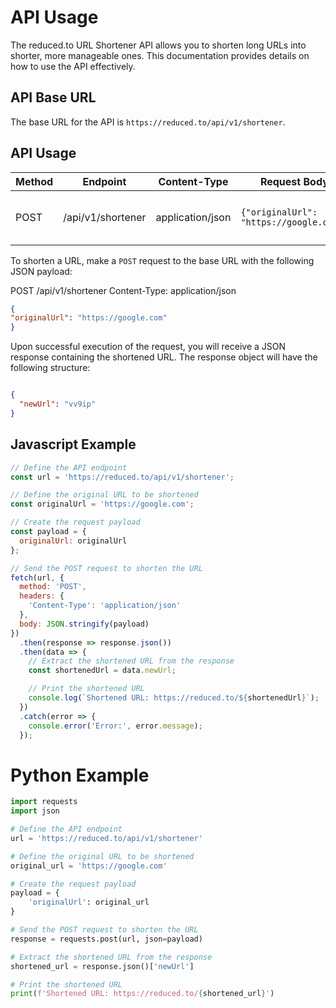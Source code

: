 # API Usage

The reduced.to URL Shortener API allows you to shorten long URLs into shorter, more manageable ones. This documentation provides details on how to use the API effectively.

## API Base URL

The base URL for the API is `https://reduced.to/api/v1/shortener`.

## API Usage

| Method | Endpoint          | Content-Type | Request Body                            | Description                            |
|--------|-------------------|--------------|-----------------------------------------|----------------------------------------|
| POST   | /api/v1/shortener | application/json | `{"originalUrl": "https://google.com"}` | Shortens a URL and returns the result. |


To shorten a URL, make a `POST` request to the base URL with the following JSON payload:

POST /api/v1/shortener
Content-Type: application/json
```json
{
"originalUrl": "https://google.com"
}
```

Upon successful execution of the request, you will receive a JSON response containing the shortened URL. The response object will have the following structure:
```json

{
  "newUrl": "vv9ip"
}
```

## Javascript Example


```javascript
// Define the API endpoint
const url = 'https://reduced.to/api/v1/shortener';

// Define the original URL to be shortened
const originalUrl = 'https://google.com';

// Create the request payload
const payload = {
  originalUrl: originalUrl
};

// Send the POST request to shorten the URL
fetch(url, {
  method: 'POST',
  headers: {
    'Content-Type': 'application/json'
  },
  body: JSON.stringify(payload)
})
  .then(response => response.json())
  .then(data => {
    // Extract the shortened URL from the response
    const shortenedUrl = data.newUrl;

    // Print the shortened URL
    console.log(`Shortened URL: https://reduced.to/${shortenedUrl}`);
  })
  .catch(error => {
    console.error('Error:', error.message);
  });

  ```
  
# Python Example

```python
import requests
import json

# Define the API endpoint
url = 'https://reduced.to/api/v1/shortener'

# Define the original URL to be shortened
original_url = 'https://google.com'

# Create the request payload
payload = {
    'originalUrl': original_url
}

# Send the POST request to shorten the URL
response = requests.post(url, json=payload)

# Extract the shortened URL from the response
shortened_url = response.json()['newUrl']

# Print the shortened URL
print(f'Shortened URL: https://reduced.to/{shortened_url}')
```



